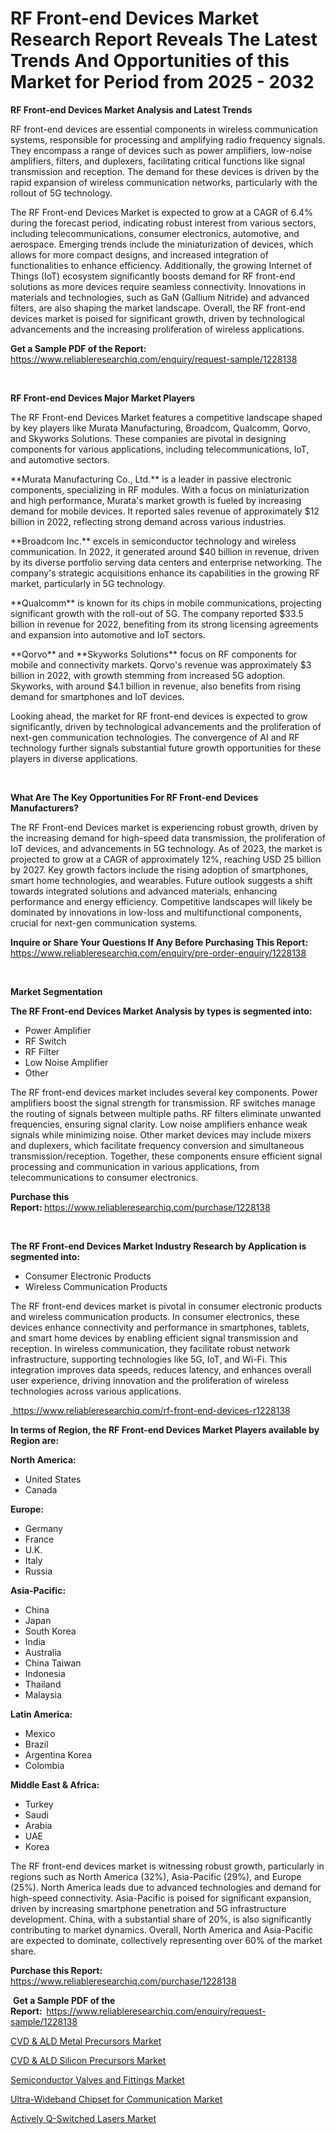 <p><h1>RF Front-end Devices Market Research Report Reveals The Latest Trends And Opportunities of this Market for Period from 2025 - 2032</h1></p><p><strong>RF Front-end Devices Market Analysis and Latest Trends</strong></p>
<p><p>RF front-end devices are essential components in wireless communication systems, responsible for processing and amplifying radio frequency signals. They encompass a range of devices such as power amplifiers, low-noise amplifiers, filters, and duplexers, facilitating critical functions like signal transmission and reception. The demand for these devices is driven by the rapid expansion of wireless communication networks, particularly with the rollout of 5G technology. </p><p>The RF Front-end Devices Market is expected to grow at a CAGR of 6.4% during the forecast period, indicating robust interest from various sectors, including telecommunications, consumer electronics, automotive, and aerospace. Emerging trends include the miniaturization of devices, which allows for more compact designs, and increased integration of functionalities to enhance efficiency. Additionally, the growing Internet of Things (IoT) ecosystem significantly boosts demand for RF front-end solutions as more devices require seamless connectivity. Innovations in materials and technologies, such as GaN (Gallium Nitride) and advanced filters, are also shaping the market landscape. Overall, the RF front-end devices market is poised for significant growth, driven by technological advancements and the increasing proliferation of wireless applications.</p></p>
<p><strong>Get a Sample PDF of the Report:&nbsp;</strong> <a href="https://www.reliableresearchiq.com/enquiry/request-sample/1228138?utm_campaign=1123&utm_medium=2&utm_source=Github&utm_content=ia&utm_term=06042025&utm_id=rf-front-end-devices">https://www.reliableresearchiq.com/enquiry/request-sample/1228138</a></p>
<p>&nbsp;</p>
<p><strong>RF Front-end Devices Major Market Players</strong></p>
<p><p>The RF Front-end Devices Market features a competitive landscape shaped by key players like Murata Manufacturing, Broadcom, Qualcomm, Qorvo, and Skyworks Solutions. These companies are pivotal in designing components for various applications, including telecommunications, IoT, and automotive sectors.</p><p>**Murata Manufacturing Co., Ltd.** is a leader in passive electronic components, specializing in RF modules. With a focus on miniaturization and high performance, Murata's market growth is fueled by increasing demand for mobile devices. It reported sales revenue of approximately $12 billion in 2022, reflecting strong demand across various industries.</p><p>**Broadcom Inc.** excels in semiconductor technology and wireless communication. In 2022, it generated around $40 billion in revenue, driven by its diverse portfolio serving data centers and enterprise networking. The company's strategic acquisitions enhance its capabilities in the growing RF market, particularly in 5G technology.</p><p>**Qualcomm** is known for its chips in mobile communications, projecting significant growth with the roll-out of 5G. The company reported $33.5 billion in revenue for 2022, benefiting from its strong licensing agreements and expansion into automotive and IoT sectors.</p><p>**Qorvo** and **Skyworks Solutions** focus on RF components for mobile and connectivity markets. Qorvo's revenue was approximately $3 billion in 2022, with growth stemming from increased 5G adoption. Skyworks, with around $4.1 billion in revenue, also benefits from rising demand for smartphones and IoT devices.</p><p>Looking ahead, the market for RF front-end devices is expected to grow significantly, driven by technological advancements and the proliferation of next-gen communication technologies. The convergence of AI and RF technology further signals substantial future growth opportunities for these players in diverse applications.</p></p>
<p>&nbsp;</p>
<p><strong>What Are The Key Opportunities For RF Front-end Devices Manufacturers?</strong></p>
<p><p>The RF Front-end Devices market is experiencing robust growth, driven by the increasing demand for high-speed data transmission, the proliferation of IoT devices, and advancements in 5G technology. As of 2023, the market is projected to grow at a CAGR of approximately 12%, reaching USD 25 billion by 2027. Key growth factors include the rising adoption of smartphones, smart home technologies, and wearables. Future outlook suggests a shift towards integrated solutions and advanced materials, enhancing performance and energy efficiency. Competitive landscapes will likely be dominated by innovations in low-loss and multifunctional components, crucial for next-gen communication systems.</p></p>
<p><strong>Inquire or Share Your Questions If Any Before Purchasing This Report:</strong> <a href="https://www.reliableresearchiq.com/enquiry/pre-order-enquiry/1228138?utm_campaign=1123&utm_medium=2&utm_source=Github&utm_content=ia&utm_term=06042025&utm_id=rf-front-end-devices">https://www.reliableresearchiq.com/enquiry/pre-order-enquiry/1228138</a></p>
<p>&nbsp;</p>
<p><strong>Market Segmentation</strong></p>
<p><strong>The RF Front-end Devices Market Analysis by types is segmented into:</strong></p>
<p><ul><li>Power Amplifier</li><li>RF Switch</li><li>RF Filter</li><li>Low Noise Amplifier</li><li>Other</li></ul></p>
<p><p>The RF front-end devices market includes several key components. Power amplifiers boost the signal strength for transmission. RF switches manage the routing of signals between multiple paths. RF filters eliminate unwanted frequencies, ensuring signal clarity. Low noise amplifiers enhance weak signals while minimizing noise. Other market devices may include mixers and duplexers, which facilitate frequency conversion and simultaneous transmission/reception. Together, these components ensure efficient signal processing and communication in various applications, from telecommunications to consumer electronics.</p></p>
<p><strong>Purchase this Report:&nbsp;</strong><a href="https://www.reliableresearchiq.com/purchase/1228138?utm_campaign=1123&utm_medium=2&utm_source=Github&utm_content=ia&utm_term=06042025&utm_id=rf-front-end-devices">https://www.reliableresearchiq.com/purchase/1228138</a></p>
<p>&nbsp;</p>
<p><strong>The RF Front-end Devices Market Industry Research by Application is segmented into:</strong></p>
<p><ul><li>Consumer Electronic Products</li><li>Wireless Communication Products</li></ul></p>
<p><p>The RF front-end devices market is pivotal in consumer electronic products and wireless communication products. In consumer electronics, these devices enhance connectivity and performance in smartphones, tablets, and smart home devices by enabling efficient signal transmission and reception. In wireless communication, they facilitate robust network infrastructure, supporting technologies like 5G, IoT, and Wi-Fi. This integration improves data speeds, reduces latency, and enhances overall user experience, driving innovation and the proliferation of wireless technologies across various applications.</p></p>
<p><a href="https://www.reliableresearchiq.com/rf-front-end-devices-r1228138?utm_campaign=1123&utm_medium=2&utm_source=Github&utm_content=ia&utm_term=06042025&utm_id=rf-front-end-devices">&nbsp;https://www.reliableresearchiq.com/rf-front-end-devices-r1228138</a></p>
<p><strong>In terms of Region, the RF Front-end Devices Market Players available by Region are:</strong></p>
<p>
    <p> <strong> North America: </strong>
        <ul>
            <li>United States</li>
            <li>Canada</li>
        </ul>
        </p> 
    <p> <strong> Europe: </strong>
        <ul>
            <li>Germany</li>
            <li>France</li>
            <li>U.K.</li>
            <li>Italy</li>
            <li>Russia</li>
        </ul>
        </p> 
    <p> <strong> Asia-Pacific: </strong>
        <ul>
            <li>China</li>
            <li>Japan</li>
            <li>South Korea</li>
            <li>India</li>
            <li>Australia</li>
            <li>China Taiwan</li>
            <li>Indonesia</li>
            <li>Thailand</li>
            <li>Malaysia</li>
        </ul>
        </p> 
    <p> <strong> Latin America: </strong>
        <ul>
            <li>Mexico</li>
            <li>Brazil</li>
            <li>Argentina Korea</li>
            <li>Colombia</li>
        </ul>
        </p> 
    <p> <strong> Middle East & Africa: </strong>
        <ul>
            <li>Turkey</li>
            <li>Saudi</li>
            <li>Arabia</li>
            <li>UAE</li>
            <li>Korea</li>
        </ul>
    </p>
    </p>
<p><p>The RF front-end devices market is witnessing robust growth, particularly in regions such as North America (32%), Asia-Pacific (29%), and Europe (25%). North America leads due to advanced technologies and demand for high-speed connectivity. Asia-Pacific is poised for significant expansion, driven by increasing smartphone penetration and 5G infrastructure development. China, with a substantial share of 20%, is also significantly contributing to market dynamics. Overall, North America and Asia-Pacific are expected to dominate, collectively representing over 60% of the market share.</p></p>
<p><strong>Purchase this Report: </strong><a href="https://www.reliableresearchiq.com/purchase/1228138?utm_campaign=1123&utm_medium=2&utm_source=Github&utm_content=ia&utm_term=06042025&utm_id=rf-front-end-devices">https://www.reliableresearchiq.com/purchase/1228138</a></p>
<p>&nbsp;<strong>Get a Sample PDF of the Report:&nbsp;&nbsp;</strong><a href="https://www.reliableresearchiq.com/enquiry/request-sample/1228138?utm_campaign=1123&utm_medium=2&utm_source=Github&utm_content=ia&utm_term=06042025&utm_id=rf-front-end-devices">https://www.reliableresearchiq.com/enquiry/request-sample/1228138</a></p>
<p><strong></strong></p>
<p><p><a href="https://github.com/rakowpleetj1/Market-Research-Report-List-1/blob/main/cvd-ald-metal-precursors-market.md?utm_campaign=1123&utm_medium=2&utm_source=Github&utm_content=ia&utm_term=06042025&utm_id=rf-front-end-devices">CVD & ALD Metal Precursors Market</a></p><p><a href="https://github.com/buenayankobl/Market-Research-Report-List-1/blob/main/cvd-ald-silicon-precursors-market.md?utm_campaign=1123&utm_medium=2&utm_source=Github&utm_content=ia&utm_term=06042025&utm_id=rf-front-end-devices">CVD & ALD Silicon Precursors Market</a></p><p><a href="https://github.com/laingragle95/Market-Research-Report-List-1/blob/main/semiconductor-valves-and-fittings-market.md?utm_campaign=1123&utm_medium=2&utm_source=Github&utm_content=ia&utm_term=06042025&utm_id=rf-front-end-devices">Semiconductor Valves and Fittings Market</a></p><p><a href="https://github.com/uripeachrii/Market-Research-Report-List-1/blob/main/ultra-wideband-chipset-for-communication-market.md?utm_campaign=1123&utm_medium=2&utm_source=Github&utm_content=ia&utm_term=06042025&utm_id=rf-front-end-devices">Ultra-Wideband Chipset for Communication Market</a></p><p><a href="https://github.com/janotjuljo/Market-Research-Report-List-1/blob/main/actively-q-switched-lasers-market.md?utm_campaign=1123&utm_medium=2&utm_source=Github&utm_content=ia&utm_term=06042025&utm_id=rf-front-end-devices">Actively Q-Switched Lasers Market</a></p></p>
